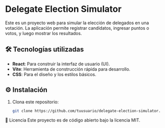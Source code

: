 # Delegate Election Simulator

Este es un proyecto web para simular la elección de delegados en una votación. La aplicación permite registrar candidatos, ingresar puntos o votos, y luego mostrar los resultados.

## 🛠️ Tecnologías utilizadas

- **React**: Para construir la interfaz de usuario (UI).
- **Vite**: Herramienta de construcción rápida para desarrollo.
- **CSS**: Para el diseño y los estilos básicos.

## ⚙️ Instalación

1. Clona este repositorio:

   ```bash
   git clone https://github.com/tuusuario/delegate-election-simulator.git

📄 Licencia
Este proyecto es de código abierto bajo la licencia MIT.
